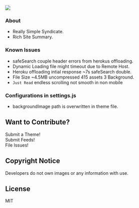 <img src='https://img.shields.io/github/license/acktic/acktic.github.io?style=social'>

### About

  - Really Simple Syndicate.
  - Rich Site Summary.

### Known Issues

* safeSearch couple header errors from herokus offloading.
* Dynamic Loading file might timeout due to Remote Host.
* Heroku offloading intial response ~7s safeSearch double.
* File Size ~4.5MB uncompressed 415 assets 3 Background.
* `Just Read` endless scrolling not smooth in non mobile

### Configurations in settings.js

* backgroundImage path is overwritten in theme file.

Want to Contribute?
----

Submit a Theme!<br>
Submit Feeds!<br>
File Issues!<br>

Copyright Notice
----

Developers do not own images or any information with use.

License
----

MIT
